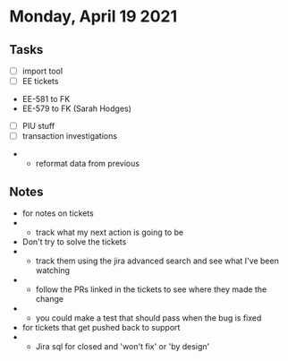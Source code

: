 # Monday, April 19 2021

## Tasks
- [ ] import tool
- [ ] EE tickets
* EE-581 to FK
* EE-579 to FK (Sarah Hodges)
- [ ] PIU stuff
- [ ] transaction investigations
* * reformat data from previous
## Notes
* for notes on tickets
* * track what my next action is going to be
* Don't try to solve the tickets
* * track them using the jira advanced search and see what I've been watching
* * follow the PRs linked in the tickets to see where they made the change
* * you could make a test that should pass when the bug is fixed
* for tickets that get pushed back to support
* * Jira sql for closed  and 'won't fix' or 'by design'


